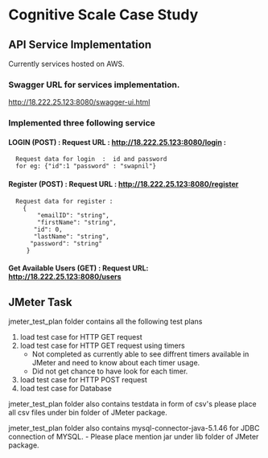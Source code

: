 # Cognitive Scale Case Study

## API Service Implementation

Currently services hosted on AWS.

### Swagger URL for services implementation.

  http://18.222.25.123:8080/swagger-ui.html

### Implemented three following service 
  #### LOGIN (POST) : Request URL : http://18.222.25.123:8080/login :
      Request data for login  :  id and password
      for eg: {"id":1 "password" : "swapnil"} 
   #### Register (POST) : Request URL : http://18.222.25.123:8080/register
      Request data for register : 
        {
            "emailID": "string",
            "firstName": "string",
           "id": 0,
           "lastName": "string",
          "password": "string"
         }

   #### Get Available Users (GET) : Request URL:  http://18.222.25.123:8080/users

## JMeter Task

jmeter_test_plan folder contains all the following test plans 
1. load test case for HTTP GET request
3. load test case for HTTP GET request using timers
    - Not completed as currently able to see diffrent timers available in JMeter and need to know about each timer usage.
    - Did not get chance to have look for each timer.
4. load test case for HTTP POST request
5. load test case for Database

jmeter_test_plan folder also contains testdata in form of csv's please place all csv files under bin folder of JMeter package.

jmeter_test_plan folder also contains mysql-connector-java-5.1.46 for JDBC connection of MYSQL.
       - Please place mention jar under lib folder of JMeter package.




 
